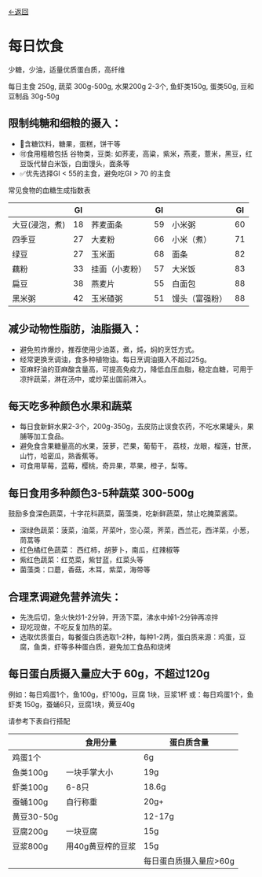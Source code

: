 [←返回](/guide)
# 每日饮食
少糖，少油，适量优质蛋白质，高纤维

每日主食 250g, 蔬菜 300g-500g, 水果200g 2-3个, 鱼虾类150g, 蛋类50g, 豆和豆制品 30g-50g

## 限制纯糖和细粮的摄入：
- 🚫含糖饮料，糖果，蛋糕，饼干等
- 🉑️食用粗粮包括 谷物类，豆类: 如荞麦，高粱，紫米，燕麦，薏米，黑豆，红豆饭代替白米饭，白面馒头，面条等
- ✅优先选择GI < 55的主食，避免吃GI > 70 的主食


常见食物的血糖生成指数表

|          | GI |         | GI |         | GI |
|----------|----|---------|----|---------|----|
| 大豆(浸泡，煮) | 18 | 荞麦面条    | 59 | 小米粥     | 60 |
| 四季豆      | 27 | 大麦粉     | 66 | 小米（煮）   | 71 |
| 绿豆       | 27 | 玉米面     | 68 | 面条      | 82 |
| 藕粉       | 33 | 挂面（小麦粉） | 57 | 大米饭     | 83 |
| 扁豆       | 38 | 燕麦片     | 55 | 白面包     | 88 |
| 黑米粥      | 42 | 玉米碴粥    | 51 | 馒头（富强粉） | 88 |



## 减少动物性脂肪，油脂摄入：
- 避免煎炸爆炒，推荐使用少油蒸，煮，炖，焖的烹饪方式。
- 经常更换烹调油，食多种植物油。每日烹调油摄入不超过25g。
- 亚麻籽油的亚麻酸含量高，可提高免疫力，降低血压血脂，稳定血糖，可用于凉拌蔬菜，淋在汤中，或炒菜出国前淋入。

## 每天吃多种颜色水果和蔬菜
- 每日食新鲜水果2-3个，200g-350g，去皮防止误食农药，不吃水果罐头，果脯等加工食品。
- 避免食含果糖量高的水果，菠萝，芒果，葡萄干， 荔枝，龙眼，榴莲，甘蔗，山竹，哈密瓜，熟香蕉等。
- 可食用草莓，蓝莓，樱桃，奇异果，苹果，橙子，梨等。

## 每日食用多种颜色3-5种蔬菜 300-500g
鼓励多食深色蔬菜，十字花科蔬菜，菌藻类，吃新鲜蔬菜，禁止吃腌菜酱菜。

- 深绿色蔬菜：菠菜，油菜，芹菜叶，空心菜，荠菜，西兰花，西洋菜，小葱，茼蒿等
- 红色橘红色蔬菜： 西红柿，胡萝卜，南瓜，红辣椒等
- 紫红色蔬菜：红苋菜，紫甘蓝，红菜头等
- 菌藻类：口蘑，香菇，木耳，紫菜，海带等

## 合理烹调避免营养流失：
- 先洗后切，急火快炒1-2分钟，开汤下菜，沸水中焯1-2分钟再凉拌
- 现吃现做，不吃反复加热的菜。
- 选取优质蛋白，每餐蛋白质选取1-2种，每种1-2两，蛋白质来源：鸡蛋，豆腐，鱼类，虾等多种蛋白质，避免加工食品和烧烤


## 每日蛋白质摄入量应大于 60g，不超过120g
例如：每日鸡蛋1个，鱼100g，虾100g，豆腐 1块，豆浆1杯
或：每日鸡蛋1个，鱼虾类 150g，蚕蛹6只，豆腐1块，黄豆40g

请参考下表自行搭配

|          | 食用分量       | 蛋白质含量        |
|----------|------------|--------------|
| 鸡蛋1个 |            | 6g           |
| 鱼类100g   | 一块手掌大小     | 19g          |
| 虾类100g       | 6-8只       | 18.6g        |
| 蚕蛹100g   | 自行称重       | 20g+         |
| 黄豆30-50g |            | 12-17g       |
| 豆腐200g   | 一块豆腐       | 15g          |
| 豆浆800g   | 用40g黄豆榨的豆浆 | 15g          |
|          |            | 每日蛋白质摄入量应>60g |



